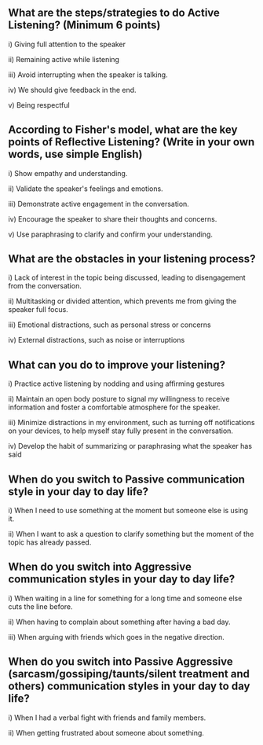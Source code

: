 ## What are the steps/strategies to do Active Listening? (Minimum 6 points)

i) Giving full attention to the speaker

ii) Remaining active while listening

iii) Avoid interrupting when the speaker is talking.

iv) We should give feedback in the end.

v) Being respectful


## According to Fisher's model, what are the key points of Reflective Listening? (Write in your own words, use simple English)

i) Show empathy and understanding.

ii) Validate the speaker's feelings and emotions.

iii) Demonstrate active engagement in the conversation.

iv) Encourage the speaker to share their thoughts and concerns.

v) Use paraphrasing to clarify and confirm your understanding.

## What are the obstacles in your listening process?

i) Lack of interest in the topic being discussed, leading to disengagement from the conversation.

ii) Multitasking or divided attention, which prevents me from giving the speaker full focus.

iii) Emotional distractions, such as personal stress or concerns

iv) External distractions, such as noise or interruptions

## What can you do to improve your listening?

i) Practice active listening by nodding and using affirming gestures

ii) Maintain an open body posture to signal my willingness to receive information and foster a comfortable atmosphere for the speaker.

iii) Minimize distractions in my environment, such as turning off notifications on your devices, to help myself stay fully present in the conversation.

iv) Develop the habit of summarizing or paraphrasing what the speaker has said 


## When do you switch to Passive communication style in your day to day life?

i) When I need to use something at the moment but someone else is using it.

ii) When I want to ask a question to clarify something but the moment of the topic has already passed.


## When do you switch into Aggressive communication styles in your day to day life?

i) When waiting in a line for something for a long time and someone else cuts the line before.

ii) When having to complain about something after having a bad day.

iii) When arguing with friends which goes in the negative direction.

## When do you switch into Passive Aggressive (sarcasm/gossiping/taunts/silent treatment and others) communication styles in your day to day life?

i) When I had a verbal fight with friends and family members.

ii) When getting frustrated about someone about something.












